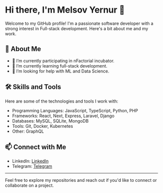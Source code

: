 # Hi there, I'm Melsov Yernur 👋

Welcome to my GitHub profile! I'm a passionate software developer with a strong interest in Full-stack development. Here's a bit about me and my work.

## 🚀 About Me

- 🔭 I’m currently participating in nFactorial incubator.
- 🌱 I’m currently learning full-stack development.
- 🤔 I’m looking for help with ML and Data Science.

## 🛠️ Skills and Tools

Here are some of the technologies and tools I work with:

- Programming Languages: JavaScript, TypeScript, Python, PHP
- Frameworks: React, Next, Express, Laravel, Django
- Databases: MySQL, SQLite, MongoDB
- Tools: Git, Docker, Kubernetes
- Other: GraphQL

## 📫 Connect with Me

- LinkedIn: [LinkedIn](https://www.linkedin.com/in/melsov/)
- Telegram: [Telegram](https://t.me/mels_ov)

---

Feel free to explore my repositories and reach out if you'd like to connect or collaborate on a project.
